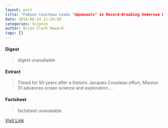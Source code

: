 ```yaml
---
layout: post
title: "Fabien Cousteau Leads "Aquanauts" in Record-Breaking Undersea Expedition"
date: 2014-06-24 11:24:50
categories: Science
author: Brian Clark Howard
tags: []
---
```



#### Digest
>digest unavailable

#### Extract
>Timed for 50 years after a historic Jacques Cousteau effort, Mission 31 advances ocean science and exploration....

#### Factsheet
>factsheet unavailable

[Visit Link](http://feeds.nationalgeographic.com/~r/ng/News/News_Main/~3/Ii18eJ-IQA0/story01.htm)


